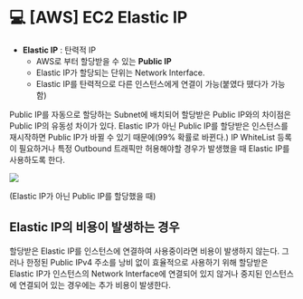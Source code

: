 💻 [AWS] EC2 Elastic IP
===================

* **Elastic IP** : 탄력적 IP 
  * AWS로 부터 할당받을 수 있는 **Public IP**
  * Elastic IP가 할당되는 단위는 Network Interface.
  * Elastic IP를 탄력적으로 다른 인스턴스에게 연결이 가능(붙였다 뗐다가 가능함)

Public IP를 자동으로 할당하는 Subnet에 배치되어 할당받은 Public IP와의 차이점은 Public IP의 유동성 차이가 있다. Elastic IP가 아닌 Public IP를 할당받은 인스턴스를 재시작하면 Public IP가 바뀔 수 있기 때문에(99% 확률로 바뀐다.) IP WhiteList 등록이 필요하거나 특정 Outbound 트래픽만 허용해야할 경우가 발생했을 때 Elastic IP를 사용하도록 한다.

![](https://images.velog.io/images/dustjs159/post/66e28f4b-f091-432b-ad5d-76b3c045a79f/%E1%84%89%E1%85%B3%E1%84%8F%E1%85%B3%E1%84%85%E1%85%B5%E1%86%AB%E1%84%89%E1%85%A3%E1%86%BA%202022-01-10%20%E1%84%8B%E1%85%A9%E1%84%8C%E1%85%A5%E1%86%AB%2012.52.44.png)

(Elastic IP가 아닌 Public IP를 할당했을 때)


## Elastic IP의 비용이 발생하는 경우

할당받은 Elastic IP를 인스턴스에 연결하여 사용중이라면 비용이 발생하지 않는다. 그러나 한정된 Public IPv4 주소를 낭비 없이 효율적으로 사용하기 위해 할당받은 Elastic IP가 인스턴스의 Network Interface에 연결되어 있지 않거나 중지된 인스턴스에 연결되어 있는 경우에는 추가 비용이 발생한다.
